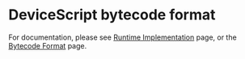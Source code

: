 # DeviceScript bytecode format

For documentation, please see [Runtime Implementation](https://microsoft.github.io/devicescript/language/runtime)
page, or the [Bytecode Format](https://microsoft.github.io/devicescript/language/bytecode) page.
